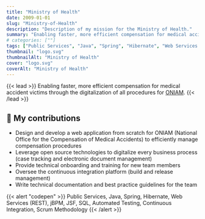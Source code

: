 ```yaml
---
title: "Ministry of Health"
date: 2009-01-01
slug: "Ministry-of-Health"
description: "Description of my mission for the Ministry of Health."
summary: "Enabling faster, more efficient compensation for medical accident victims through the digitalization of all procedures for [ONIAM](https://www.oniam.fr/)."
# categories: [""]
tags: ["Public Services", "Java", "Spring", "Hibernate", "Web Services (REST)", "jBPM", "JSF", "SQL", "Automated Testing", "Continuous Integration", "Scrum Methodology"]
thumbnail: "logo.svg"
thumbnailAlt: "Ministry of Health"
cover: "logo.svg"
coverAlt: "Ministry of Health"
---
```


{{< lead >}}
Enabling faster, more efficient compensation for medical accident victims through the digitalization
of all procedures for [ONIAM](https://www.oniam.fr/).
{{< /lead >}}

## :dart: My contributions

* Design and develop a web application from scratch for ONIAM 
(National Office for the Compensation of Medical Accidents) to efficiently manage compensation procedures
* Leverage open source technologies to digitalize every business process (case tracking and
electronic document management)
* Provide technical onboarding and training for new team members
* Oversee the continuous integration platform (build and release management)
* Write technical documentation and best practice guidelines for the team

{{< alert "codepen" >}}
Public Services, Java, Spring, Hibernate, Web Services (REST), jBPM, JSF, SQL, Automated Testing, Continuous Integration, Scrum Methodology
{{< /alert >}}

